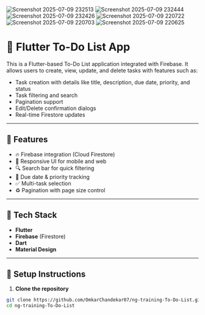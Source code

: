 ![Screenshot 2025-07-09 232513](https://github.com/user-attachments/assets/0b694c48-7175-40eb-9242-95df58aaaf59)
![Screenshot 2025-07-09 232444](https://github.com/user-attachments/assets/1313c5f6-3a25-4429-a71c-68ded5f10b14)
![Screenshot 2025-07-09 232426](https://github.com/user-attachments/assets/20da965c-1969-4784-aac8-a86c68f26d27)
![Screenshot 2025-07-09 220722](https://github.com/user-attachments/assets/00df45fd-8d92-4b0d-818e-7009b16e7c89)
![Screenshot 2025-07-09 220703](https://github.com/user-attachments/assets/e66f6cbb-7020-4ead-ac8a-d7aace3d5ed9)
![Screenshot 2025-07-09 220625](https://github.com/user-attachments/assets/54d7314a-6226-46ab-85d1-f28041d6199c)
# 📝 Flutter To-Do List App

This is a Flutter-based To-Do List application integrated with Firebase. It allows users to create, view, update, and delete tasks with features such as:

- Task creation with details like title, description, due date, priority, and status
- Task filtering and search
- Pagination support
- Edit/Delete confirmation dialogs
- Real-time Firestore updates

---

## 🚀 Features

- 🔥 Firebase integration (Cloud Firestore)
- 📱 Responsive UI for mobile and web
- 🔍 Search bar for quick filtering
- 📅 Due date & priority tracking
- ✅ Multi-task selection
- ♻️ Pagination with page size control

---

## 🧱 Tech Stack

- **Flutter**
- **Firebase** (Firestore)
- **Dart**
- **Material Design**

---

## 🔧 Setup Instructions

1. **Clone the repository**

```bash
git clone https://github.com/OmkarChandekar07/ng-training-To-Do-List.git
cd ng-training-To-Do-List
